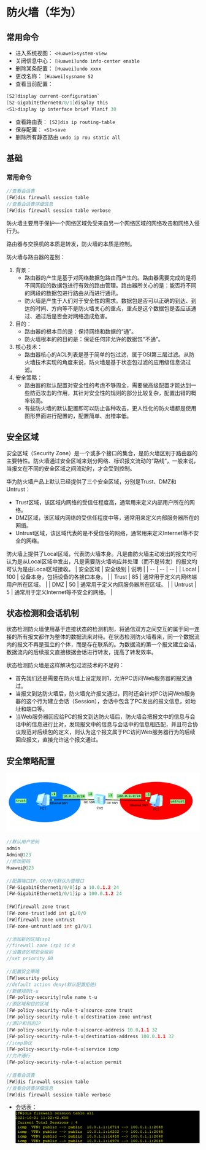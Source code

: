 # 防火墙（华为）
## 常用命令
- 进入系统视图：
`<Huawei>system-view`
- 关闭信息中心：
`[Huawei]undo info-center enable`
- 删除某条配置：
`[Huawei]undo xxxx`
- 更改名称：
`[Huawei]sysname S2`
- 查看当前配置：
```c
[S2]display current-configuration`
[S2-GigabitEthernet0/0/1]display this
<S1>display ip interface brief Vlanif 30
```

- 查看路由表：
`[S2]dis ip routing-table`
- 保存配置：
`<S1>save`
- 删除所有静态路由
`undo ip rou static all`

## 基础
### 常用命令
```c
//查看会话表
[FW]dis firewall session table
//查看会话表详细信息
[FW]dis firewall session table verbose 
```
防火墙主要用于保护一个网络区域免受来自另一个网络区域的网络攻击和网络入侵行为。

路由器与交换机的本质是转发，防火墙的本质是控制。

防火墙与路由器的差别：
1. 背景：
   - 路由器的产生是基于对网络数据包路由而产生的。路由器需要完成的是将不同网段的数据包进行有效的路由管理。路由器所关心的是：能否将不同的网段的数据包进行路由从而进行通讯。
   - 防火墙是产生于人们对于安全性的需求。数据包是否可以正确的到达、到达的时间、方向等不是防火墙关心的重点，重点是这个数据包是否应该通过、通过后是否会对网络造成危害。
2. 目的：
   - 路由器的根本目的是：保持网络和数据的“通”。
   - 防火墙根本的的目的是：保证任何非允许的数据包“不通”。
3. 核心技术：
   - 路由器核心的ACL列表是基于简单的包过滤，属于OSI第三层过滤。从防火墙技术实现的角度来说，防火墙是基于状态包过滤的应用级信息流过滤。
4. 安全策略：
   - 路由器的默认配置对安全性的考虑不够周全，需要做高级配置才能达到一些防范攻击的作用，其针对安全性的规则的部分比较复杂，配置出错的概率较高。
   - 有些防火墙的默认配置即可以防止各种攻击，更人性化的防火墙都是使用图形界面进行配置的，配置简单、出错率低。
## 安全区域
安全区域（Security Zone）是一个或多个接口的集合，是防火墙区别于路由器的主要特性。防火墙通过安全区域来划分网络、标识报文流动的“路线”，一般来说，当报文在不同的安全区域之间流动时，才会受到控制。

华为防火墙产品上默认已经提供了三个安全区域，分别是Trust、DMZ和Untrust：
- Trust区域，该区域内网络的受信任程度高，通常用来定义内部用户所在的网络。
- DMZ区域，该区域内网络的受信任程度中等，通常用来定义内部服务器所在的网络。
- Untrust区域，该区域代表的是不受信任的网络，通常用来定义Internet等不安全的网络。

防火墙上提供了Local区域，代表防火墙本身。凡是由防火墙主动发出的报文均可认为是从Local区域中发出，凡是需要防火墙响应并处理（而不是转发）的报文均可认为是由Local区域接收。
| 安全区域 | 安全级别 | 说明 |
| -- | -- | -- |
| Local | 100 | 设备本身，包括设备的各接口本身。 |
| Trust | 85 | 通常用于定义内网终端用户所在区域。 |
| DMZ | 50 | 通常用于定义内网服务器所在区域。 |
| Untrust | 5 | 通常用于定义Internet等不安全的网络。 |
## 状态检测和会话机制
状态检测防火墙使用基于连接状态的检测机制，将通信双方之间交互的属于同一连接的所有报文都作为整体的数据流来对待。在状态检测防火墙看来，同一个数据流内的报文不再是孤立的个体，而是存在联系的。为数据流的第一个报文建立会话，数据流内的后续报文直接根据会话进行转发，提高了转发效率。

状态检测防火墙是这样解决包过滤技术的不足的：
- 首先我们还是需要在防火墙上设定规则1，允许PC访问Web服务器的报文通过。
- 当报文到达防火墙后，防火墙允许报文通过，同时还会针对PC访问Web服务器的这个行为建立会话（Session），会话中包含了PC发出的报文信息，如地址和端口等。
- 当Web服务器回应给PC的报文到达防火墙后，防火墙会把报文中的信息与会话中的信息进行比对，发现报文中的信息与会话中的信息相匹配，并且符合协议规范对后续包的定义，则认为这个报文属于PC访问Web服务器行为的后续回应报文，直接允许这个报文通过。


## 安全策略配置
![示例网络拓扑结构](topo.png)
```c
//默认用户密码
admin
Admin@123
//修改密码
Huawei@123

//配置端口IP，G0/0/0默认为管理口
[FW-GigabitEthernet1/0/0]ip a 10.0.1.2 24
[FW-GigabitEthernet1/0/1]ip a 100.0.1.2 24

[FW]firewall zone trust 
[FW-zone-trust]add int g1/0/0
[FW]firewall zone untrust 
[FW-zone-untrust]add int g1/0/1

//添加新的区域isp1
//firewall zone isp1 id 4
//设置该区域安全级别
//set priority 80

//配置安全策略
[FW]security-policy 
//default action deny(默认配置拒绝)
//新建规则t-u
[FW-policy-security]rule name t-u
//源区域和目的区域
[FW-policy-security-rule-t-u]source-zone trust
[FW-policy-security-rule-t-u]destination-zone untrust 
//源IP和目的IP
[FW-policy-security-rule-t-u]source-address 10.0.1.1 32
[FW-policy-security-rule-t-u]destination-address 100.0.1.1 32
//icmp协议
[FW-policy-security-rule-t-u]service icmp
//允许通行
[FW-policy-security-rule-t-u]action permit 

//查看会话表
[FW]dis firewall session table
//查看会话表详细信息
[FW]dis firewall session table verbose 
```
- 会话表：
![会话表](session.png)
